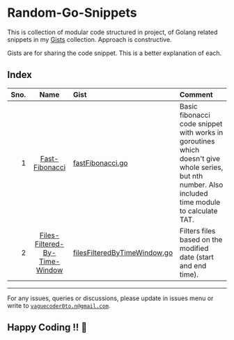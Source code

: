 # Random-Go-Snippets
This is collection of modular code structured in project, of Golang related snippets in my [Gists](https://gist.github.com/VagueCoder) collection. Approach is constructive.

Gists are for sharing the code snippet. This is a better explanation of each.

## Index
Sno. | Name | Gist | Comment
----:|:----:|:-----|:-------
1 | [Fast-Fibonacci](Fast-Fibonacci) | [fastFibonacci.go](https://gist.github.com/VagueCoder/03ecd15c42666cb7594790fa263e532f) | Basic fibonacci code snippet with works in goroutines which doesn't give whole series, but nth number. Also included time module to calculate TAT.
2 | [Files-Filtered-By-Time-Window](Files-Filtered-By-Time-Window) | [filesFilteredByTimeWindow.go](https://gist.github.com/VagueCoder/f4ad2a875464e05bc16ac8ef88d79067) | Filters files based on the modified date (start and end time).

---

For any issues, queries or discussions, please update in issues menu or write to [`vaguecoder0to.n@gmail.com`](mailto:vaguecoder0to.n@gmail.com).

## Happy Coding !! :metal:
